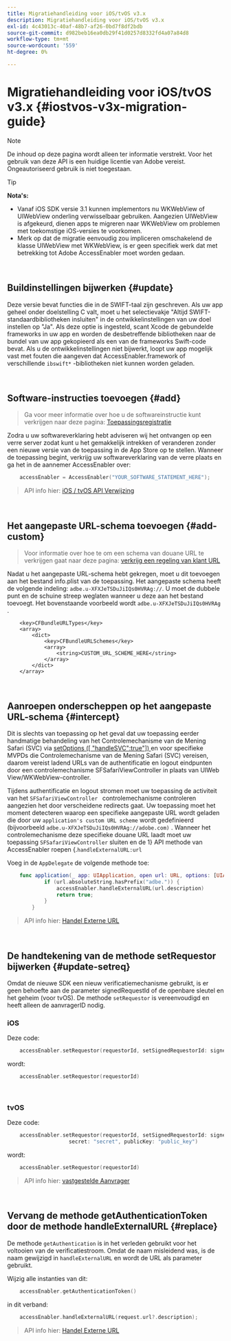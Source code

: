 ```yaml
---
title: Migratiehandleiding voor iOS/tvOS v3.x
description: Migratiehandleiding voor iOS/tvOS v3.x
exl-id: 4c43013c-40af-48b7-af26-0bd7f8df2bdb
source-git-commit: d982beb16ea0db29f41d0257d8332fd4a07a84d8
workflow-type: tm+mt
source-wordcount: '559'
ht-degree: 0%

---
```


# Migratiehandleiding voor iOS/tvOS v3.x {#iostvos-v3x-migration-guide}

>[!NOTE]
>
>De inhoud op deze pagina wordt alleen ter informatie verstrekt. Voor het gebruik van deze API is een huidige licentie van Adobe vereist. Ongeautoriseerd gebruik is niet toegestaan.

>[!TIP]
> 
> **Nota&#39;s:**
>
> - Vanaf iOS SDK versie 3.1 kunnen implementors nu WKWebView of UIWebView onderling verwisselbaar gebruiken. Aangezien UIWebView is afgekeurd, dienen apps te migreren naar WKWebView om problemen met toekomstige iOS-versies te voorkomen.
> - Merk op dat de migratie eenvoudig zou impliceren omschakelend de klasse UIWebView met WKWebView, is er geen specifiek werk dat met betrekking tot Adobe AccessEnabler moet worden gedaan.

</br>

## Buildinstellingen bijwerken {#update}

Deze versie bevat functies die in de SWIFT-taal zijn geschreven. Als uw app geheel onder doelstelling C valt, moet u het selectievakje &quot;Altijd SWIFT-standaardbibliotheken insluiten&quot; in de ontwikkelinstellingen van uw doel instellen op &quot;Ja&quot;. Als deze optie is ingesteld, scant Xcode de gebundelde frameworks in uw app en worden de desbetreffende bibliotheken naar de bundel van uw app gekopieerd als een van de frameworks Swift-code bevat. Als u de ontwikkelinstellingen niet bijwerkt, loopt uw app mogelijk vast met fouten die aangeven dat AccessEnabler.framework of verschillende `ibswift*` -bibliotheken niet kunnen worden geladen.

</br>

## Software-instructies toevoegen {#add}

> Ga voor meer informatie over hoe u de softwareinstructie kunt verkrijgen naar deze
> pagina:
> [Toepassingsregistratie ](/help/authentication/integration-guide-programmers/legacy/sdks/ios-tvos-sdk/iostvos-application-registration.md)

Zodra u uw softwareverklaring hebt adviseren wij het ontvangen op een verre server zodat kunt u het gemakkelijk intrekken of veranderen zonder een nieuwe versie van de toepassing in de App Store op te stellen. Wanneer de toepassing begint, verkrijg uw softwareverklaring van de verre plaats en ga het in de aannemer AccessEnabler over:

```swift
    accessEnabler = AccessEnabler("YOUR_SOFTWARE_STATEMENT_HERE");
```

> API info hier: [ iOS / tvOS API Verwijzing ](/help/authentication/integration-guide-programmers/legacy/sdks/ios-tvos-sdk/iostvos-sdk-api-reference.md)

</br>

## Het aangepaste URL-schema toevoegen {#add-custom}

> Voor informatie over hoe te om een schema van douane URL te verkrijgen gaat naar deze pagina: [ verkrijg een regeling van klant URL ](/help/authentication/integration-guide-programmers/legacy/sdks/ios-tvos-sdk/iostvos-application-registration.md)

Nadat u het aangepaste URL-schema hebt gekregen, moet u dit toevoegen aan het bestand info.plist van de toepassing. Het aangepaste schema heeft de volgende indeling: `adbe.u-XFXJeTSDuJiIQs0HVRAg://`. U moet de dubbele punt en de schuine streep weglaten wanneer u deze aan het bestand toevoegt. Het bovenstaande voorbeeld wordt `adbe.u-XFXJeTSDuJiIQs0HVRAg` .

```plist
    <key>CFBundleURLTypes</key>
    <array>
        <dict>
            <key>CFBundleURLSchemes</key>
            <array>
                <string>CUSTOM_URL_SCHEME_HERE</string>
            </array>
        </dict>
    </array>
```

</br>

## Aanroepen onderscheppen op het aangepaste URL-schema {#intercept}

Dit is slechts van toepassing op het geval dat uw toepassing eerder handmatige behandeling van het Controlemechanisme van de Mening Safari (SVC) via [ setOptions (\[ &quot;handleSVC&quot;:true&quot;\]) ](/help/authentication/integration-guide-programmers/legacy/sdks/ios-tvos-sdk/iostvos-sdk-api-reference.md) en voor specifieke MVPDs die Controlemechanisme van de Mening Safari (SVC) vereisen, daarom vereist ladend URLs van de authentificatie en logout eindpunten door een controlemechanisme SFSafariViewController in plaats van UIWeb View/WKWebView-controller.

Tijdens authentificatie en logout stromen moet uw toepassing de activiteit van het `SFSafariViewController ` controlemechanisme controleren aangezien het door verscheidene redirects gaat. Uw toepassing moet het moment detecteren waarop een specifieke aangepaste URL wordt geladen die door uw `application's custom URL scheme` wordt gedefinieerd (bijvoorbeeld `adbe.u-XFXJeTSDuJiIQs0HVRAg://adobe.com)` . Wanneer het controlemechanisme deze specifieke douane URL laadt moet uw toepassing `SFSafariViewController` sluiten en de 1} API methode van AccessEnabler roepen {.`handleExternalURL:url `

Voeg in de `AppDelegate` de volgende methode toe:

```swift
    func application(_ app: UIApplication, open url: URL, options: [UIApplicationOpenURLOptionsKey: Any]) -> Bool {
            if (url.absoluteString.hasPrefix("adbe.")) {
                accessEnabler.handleExternalURL(url.description)
                return true;
            } 
        }
```

> API info hier: [ Handel Externe URL ](/help/authentication/integration-guide-programmers/legacy/sdks/ios-tvos-sdk/iostvos-sdk-api-reference.md)

</br>

## De handtekening van de methode setRequestor bijwerken {#update-setreq}

Omdat de nieuwe SDK een nieuw verificatiemechanisme gebruikt, is er geen behoefte aan de parameter signedRequestId of de openbare sleutel en het geheim (voor tvOS). De methode `setRequestor` is vereenvoudigd en heeft alleen de aanvragerID nodig.

### iOS

Deze code:

```swift
    accessEnabler.setRequestor(requestorId, setSignedRequestorId: signedRequestorId)
```

wordt:

```swift
    accessEnabler.setRequestor(requestorId)
```

</br>

### tvOS

Deze code:

```swift
    accessEnabler.setRequestor(requestorId, setSignedRequestorId: signedRequestorId,
                    secret: "secret", publicKey: "public_key")
```

wordt:

```swift
    accessEnabler.setRequestor(requestorId)
```

> API info hier: [ vastgestelde Aanvrager ](/help/authentication/integration-guide-programmers/legacy/sdks/ios-tvos-sdk/iostvos-sdk-api-reference.md)

</br>

## Vervang de methode getAuthenticationToken door de methode handleExternalURL {#replace}

De methode `getAuthentication` is in het verleden gebruikt voor het voltooien van de verificatiestroom. Omdat de naam misleidend was, is de naam gewijzigd in `handleExternalURL` en wordt de URL als parameter gebruikt.

Wijzig alle instanties van dit:

```swift
    accessEnabler.getAuthenticationToken()
```

in dit verband:

```swift
    accessEnabler.handleExternalURL(request.url?.description);
```

> API info hier: [ Handel Externe URL ](/help/authentication/integration-guide-programmers/legacy/sdks/ios-tvos-sdk/iostvos-sdk-api-reference.md)
